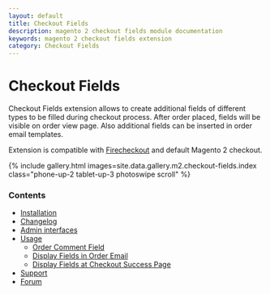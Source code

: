 ```yaml
---
layout: default
title: Checkout Fields
description: magento 2 checkout fields module documentation
keywords: magento 2 checkout fields extension
category: Checkout Fields
---
```


# Checkout Fields

Checkout Fields extension allows to create additional fields of different types
to be filled during checkout process.
After order placed, fields will be visible on order view page.
Also additional fields can be inserted in order email templates.

Extension is compatible with [Firecheckout](../firecheckout) and default Magento 2 checkout.

{% include gallery.html images=site.data.gallery.m2.checkout-fields.index class="phone-up-2 tablet-up-3 photoswipe scroll" %}

### Contents

 *  [Installation](installation/)
 *  [Changelog](changelog/)
 *  [Admin interfaces](interfaces/)
 *  [Usage](usage/)
    - [Order Comment Field](usage#order-comment-field)
    - [Display Fields in Order Email](usage#display-fields-in-order-email)
    - [Display Fields at Checkout Success Page](usage/#display-fields-at-checkout-success-page)
 *  [Support](https://swissuplabs.com/contacts/)
 *  [Forum](https://swissuplabs.com/magento-forum/)

